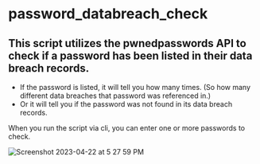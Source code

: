 # password_databreach_check

## This script utilizes the pwnedpasswords API to check if a password has been listed in their data breach records.
- If the password is listed, it will tell you how many times. (So how many different data breaches that password was referenced in.)
- Or it will tell you if the password was not found in its data breach records.

When you run the script via cli, you can enter one or more passwords to check.


![Screenshot 2023-04-22 at 5 27 59 PM](https://user-images.githubusercontent.com/367461/233810342-c756ebc2-7631-41cc-801d-89dbd12eb9cc.png)
